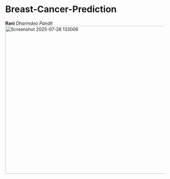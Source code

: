 # Breast-Cancer-Prediction
**Rani**
_Dharmdeo Pandit_
<img width="619" height="469" alt="Screenshot 2025-07-28 133006" src="https://github.com/user-attachments/assets/a898e64b-9815-4ae4-9536-13d1337fe1ba" />

